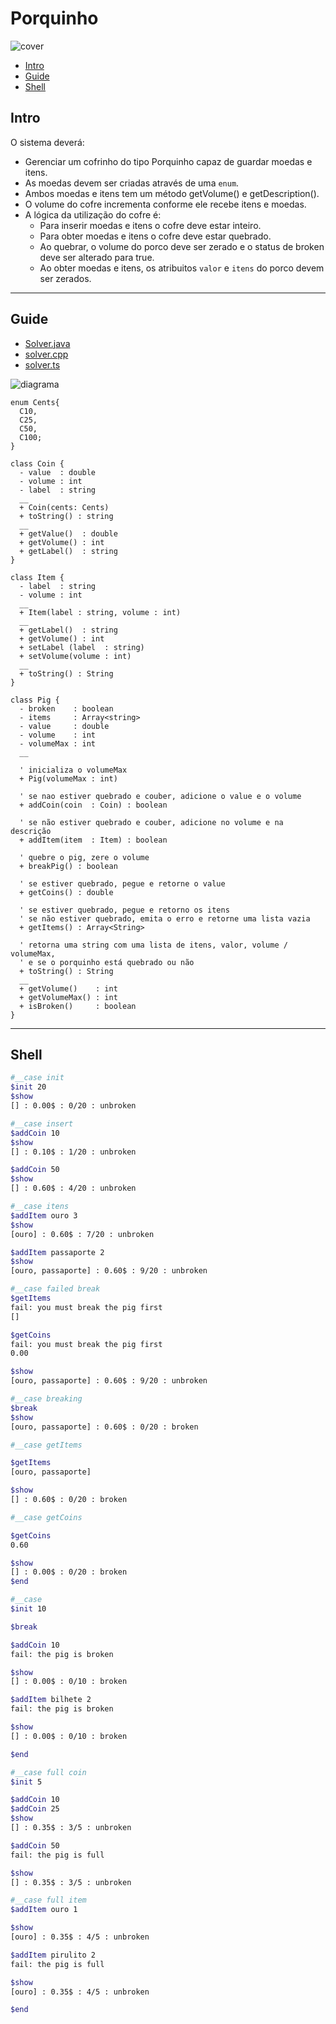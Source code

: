 # Porquinho

![cover](cover.jpg)

[](toc)

- [Intro](#intro)
- [Guide](#guide)
- [Shell](#shell)
[](toc)

## Intro

O sistema deverá:

- Gerenciar um cofrinho do tipo Porquinho capaz de guardar moedas e itens.
- As moedas devem ser criadas através de uma `enum`.
- Ambos moedas e itens tem um método getVolume() e getDescription().
- O volume do cofre incrementa conforme ele recebe itens e moedas.
- A lógica da utilização do cofre é:
  - Para inserir moedas e itens o cofre deve estar inteiro.
  - Para obter moedas e itens o cofre deve estar quebrado.
  - Ao quebrar, o volume do porco deve ser zerado e o status de broken deve ser alterado para true.
  - Ao obter moedas e itens, os atribuitos `valor` e `itens` do porco devem ser zerados.

***

## Guide

- [Solver.java](.cache/draft.java)
- [solver.cpp](.cache/draft.cpp)
- [solver.ts](.cache/draft.ts)

![diagrama](diagrama.png)

[](load)[](diagrama.puml)[](plantuml:fenced:filter)

```plantuml
enum Cents{
  C10, 
  C25,
  C50,
  C100;
}

class Coin {
  - value  : double
  - volume : int
  - label  : string
  __
  + Coin(cents: Cents)
  + toString() : string
  __
  + getValue()  : double
  + getVolume() : int
  + getLabel()  : string
}

class Item {
  - label  : string
  - volume : int
  __
  + Item(label : string, volume : int)
  __
  + getLabel()  : string
  + getVolume() : int
  + setLabel (label  : string)
  + setVolume(volume : int)
  __
  + toString() : String
}

class Pig {
  - broken    : boolean
  - items     : Array<string>
  - value     : double
  - volume    : int
  - volumeMax : int
  __
  
  ' inicializa o volumeMax
  + Pig(volumeMax : int)
  
  ' se nao estiver quebrado e couber, adicione o value e o volume
  + addCoin(coin  : Coin) : boolean
  
  ' se não estiver quebrado e couber, adicione no volume e na descrição
  + addItem(item  : Item) : boolean
  
  ' quebre o pig, zere o volume
  + breakPig() : boolean
  
  ' se estiver quebrado, pegue e retorne o value
  + getCoins() : double
  
  ' se estiver quebrado, pegue e retorno os itens
  ' se não estiver quebrado, emita o erro e retorne uma lista vazia
  + getItems() : Array<String>
  
  ' retorna uma string com uma lista de itens, valor, volume / volumeMax, 
  ' e se o porquinho está quebrado ou não
  + toString() : String
  __
  + getVolume()    : int
  + getVolumeMax() : int
  + isBroken()     : boolean
}
```

[](load)

***

## Shell

```sh
#__case init
$init 20
$show
[] : 0.00$ : 0/20 : unbroken

#__case insert
$addCoin 10
$show
[] : 0.10$ : 1/20 : unbroken

$addCoin 50
$show
[] : 0.60$ : 4/20 : unbroken

#__case itens
$addItem ouro 3
$show
[ouro] : 0.60$ : 7/20 : unbroken

$addItem passaporte 2
$show
[ouro, passaporte] : 0.60$ : 9/20 : unbroken

#__case failed break
$getItems
fail: you must break the pig first
[]

$getCoins
fail: you must break the pig first
0.00

$show
[ouro, passaporte] : 0.60$ : 9/20 : unbroken

#__case breaking
$break
$show
[ouro, passaporte] : 0.60$ : 0/20 : broken

#__case getItems

$getItems
[ouro, passaporte]

$show
[] : 0.60$ : 0/20 : broken

#__case getCoins

$getCoins
0.60

$show
[] : 0.00$ : 0/20 : broken
$end
```

```sh
#__case
$init 10

$break

$addCoin 10
fail: the pig is broken

$show
[] : 0.00$ : 0/10 : broken

$addItem bilhete 2
fail: the pig is broken

$show
[] : 0.00$ : 0/10 : broken

$end
```

```sh
#__case full coin
$init 5

$addCoin 10
$addCoin 25
$show
[] : 0.35$ : 3/5 : unbroken

$addCoin 50
fail: the pig is full

$show
[] : 0.35$ : 3/5 : unbroken

#__case full item
$addItem ouro 1

$show
[ouro] : 0.35$ : 4/5 : unbroken

$addItem pirulito 2
fail: the pig is full

$show
[ouro] : 0.35$ : 4/5 : unbroken

$end
```
